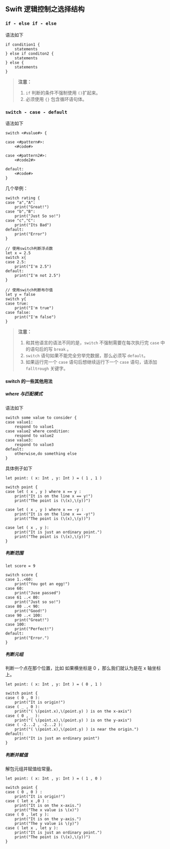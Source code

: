 ## Swift 逻辑控制之选择结构

### `if - else if - else`

语法如下

```
if condition1 {
	statements
} else if conditon2 {
	statements
} else {
	statements
}
```
> **注意：** 
> 1. `if` 判断的条件不强制使用 `()`扩起来。
> 2. 必须使用 `{}` 包含循环语句体。


### `switch - case - default`

语法如下

```
switch <#value#> {

case <#pattern#>:
    <#code#>

case <#pattern2#>:
    <#code2#>

default:
    <#code#>
}
```

几个举例：

```
switch rating {
case "a","A":
    print("Great!")
case "b","B":
    print("Just So so!")
case "c","C":
    print("Its Bad")
default:
    print("Error")
}

// 使用switch判断浮点数
let x = 2.5
switch x{
case 2.5:
    print("I'm 2.5")
default:
    print("I'm not 2.5")
}

// 使用switch判断布尔值
let y = false
switch y{
case true:
    print("I'm true")
case false:
    print("I'm false")
}
```

> **注意：**
> 1. 和其他语言的语法不同的是，`switch`	不强制需要在每次执行完 `case` 中的语句后的写 `break` 。
> 2.  `switch` 语句如果不能完全穷举完数据，那么必须写 `default`。
> 3. 如果运行完一个 `case` 语句后想继续运行下一个 `case` 语句，请添加 `falltrough` 关键字。

#### switch 的一些其他用法

##### where 与匹配模式
语法如下
```
switch some value to consider {
case value1:
    respond to value1
case value2 where condition:
    respond to value2
case value3:
    respond to value3
default:
    otherwise,do something else
}
```
具体例子如下
```
let point: ( x: Int , y: Int ) = ( 1 , 1 )

switch point {
case let ( x , y ) where x == y :
    print("It is on the line x == y!")
    print("The point is (\(x),\(y))")

case let ( x , y ) where x == -y :
    print("It is on the line x == -y!")
    print("The point is (\(x),\(y))")

case let ( x , y ):
    print("It is just an ordinary point.")
    print("The point is (\(x),\(y))")
}
```


##### 判断范围
```
let score = 9

switch score {
case 1..<60:
    print("You got an egg!")
case 60:
    print("Juse passed")
case 61 ..< 80:
    print("Just so so!")
case 80 ..< 90:
    print("Good!")
case 90 ..< 100:
    print("Great!")
case 100:
    print("Perfect!")
default:
    print("Error.")
}
```

##### 判断元组

判断一个点在那个位置，比如 如果横坐标是 0 ，那么我们就认为是在 x 轴坐标上。

```
let point: ( x: Int , y: Int ) = ( 0 , 1 )

switch point {
case ( 0 , 0 ):
    print("It is origin!")
case ( _ , 0 ):
    print("( \(point.x),\(point.y) ) is on the x-axis")
case ( 0 , _ ):
    print("( \(point.x),\(point.y) ) is on the y-axis")
case ( -2...2 , -2...2 ):
    print("( \(point.x),\(point.y) ) is near the origin.")
default:
    print("It is just an ordinary point")
}
```

##### 判断并赋值
解包元组并赋值给常量。
```
let point: ( x: Int , y: Int ) = ( 1 , 0 )

switch point {
case ( 0 , 0 ) :
    print("It is origin!")
case ( let x ,0 ) :
    print("It is on the x-axis.")
    print("The x value is \(x)")
case ( 0 , let y ):
    print("It is on the y-axis.")
    print("The y value is \(y)")
case ( let x , let y ):
    print("It is just an ordinary point.")
    print("The point is (\(x),\(y))")
}
```

